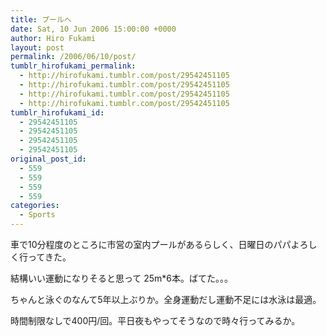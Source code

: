 ```yaml
---
title: プールへ
date: Sat, 10 Jun 2006 15:00:00 +0000
author: Hiro Fukami
layout: post
permalink: /2006/06/10/post/
tumblr_hirofukami_permalink:
  - http://hirofukami.tumblr.com/post/29542451105
  - http://hirofukami.tumblr.com/post/29542451105
  - http://hirofukami.tumblr.com/post/29542451105
  - http://hirofukami.tumblr.com/post/29542451105
tumblr_hirofukami_id:
  - 29542451105
  - 29542451105
  - 29542451105
  - 29542451105
original_post_id:
  - 559
  - 559
  - 559
  - 559
categories:
  - Sports
---
```

<div class="section">
  <p>
    車で10分程度のところに市営の室内プールがあるらしく、日曜日のパパよろしく行ってきた。
  </p>
  
  <p>
    結構いい運動になりそると思って 25m*6本。ばてた。。。
  </p>
  
  <p>
    ちゃんと泳ぐのなんて5年以上ぶりか。全身運動だし運動不足には水泳は最適。
  </p>
  
  <p>
    時間制限なしで400円/回。平日夜もやってそうなので時々行ってみるか。
  </p>
</div>